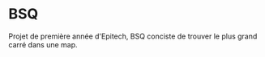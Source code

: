 # BSQ
Projet de première année d'Epitech, BSQ conciste de trouver le plus grand carré dans une map.
